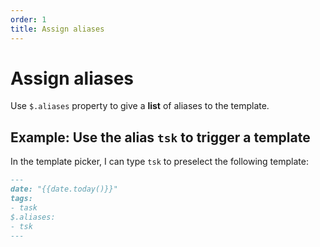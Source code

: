 ```yaml
---
order: 1
title: Assign aliases
---
```

# Assign aliases

Use `$.aliases` property to give a **list** of aliases to the template.

## Example: Use the alias `tsk` to trigger a template

In the template picker, I can type `tsk` to preselect the following template:

```md
---
date: "{{date.today()}}"
tags:
- task
$.aliases:
- tsk
---
```
